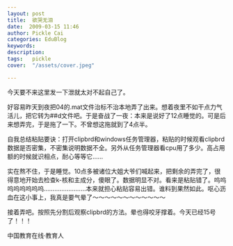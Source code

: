```yaml
---
layout: post  
title:  欲哭无泪  
date:  2009-03-15 11:46  
author: Pickle Cai  
categories: EduBlog  
keywords: 
description:   
tags:	pickle   
cover:  "/assets/cover.jpeg"  

---  
```

    
今天要不来这里发一下泄就太对不起自己了。



好容易昨天到夜把04的.mat文件治标不治本地弄了出来。想着夜里不如干点力气活儿，把它转为##d文件吧。于是奋战了一夜：本来是说好了12点睡觉的。可是后来想弄完，于是拖了一下。不曾想这拖就到了4点半。



自我总结粘贴要诀：打开clipbrd和windows任务管理器，粘贴的时候观看clipbrd数据是否密集，不密集说明数据不全。另外从任务管理器看cpu用了多少。高占用额的时候就识相点，耐心等等它……



实在熬不住，于是睡觉。10点多被诸位大姐大爷们喊起来，把剩余的弄完了，很得意地开始去检查k-核和主成分，傻眼了。数据明显不对。看来是粘贴错了。呜呜呜呜呜呜呜呜……………………本来就担心粘贴容易出错。谁料到果然如此。呕心沥血在这小事上，我真是要气晕了～～～～～～～～～～～～



接着弄吧。按照先分割后观察clipbrd的方法。晕也得咬牙撑着。今天已经15号了！！！



		    
 中国教育在线·教育人


